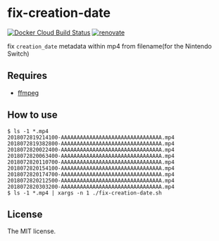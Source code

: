 # fix-creation-date

[![Docker Cloud Build Status](https://img.shields.io/docker/cloud/build/sasaplus1/fix-creation-date.svg)](https://hub.docker.com/r/sasaplus1/fix-creation-date)
[![renovate](https://badges.renovateapi.com/github/sasaplus1/fix-creation-date)](https://renovatebot.com)

fix `creation_date` metadata within mp4 from filename(for the Nintendo Switch)

## Requires

- [ffmpeg](https://www.ffmpeg.org/)

## How to use

```console
$ ls -1 *.mp4
2018072819214100-AAAAAAAAAAAAAAAAAAAAAAAAAAAAAAAA.mp4
2018072819382800-AAAAAAAAAAAAAAAAAAAAAAAAAAAAAAAA.mp4
2018072820022400-AAAAAAAAAAAAAAAAAAAAAAAAAAAAAAAA.mp4
2018072820063400-AAAAAAAAAAAAAAAAAAAAAAAAAAAAAAAA.mp4
2018072820110700-AAAAAAAAAAAAAAAAAAAAAAAAAAAAAAAA.mp4
2018072820154100-AAAAAAAAAAAAAAAAAAAAAAAAAAAAAAAA.mp4
2018072820174700-AAAAAAAAAAAAAAAAAAAAAAAAAAAAAAAA.mp4
2018072820212500-AAAAAAAAAAAAAAAAAAAAAAAAAAAAAAAA.mp4
2018072820303200-AAAAAAAAAAAAAAAAAAAAAAAAAAAAAAAA.mp4
$ ls -1 *.mp4 | xargs -n 1 ./fix-creation-date.sh
```

## License

The MIT license.
